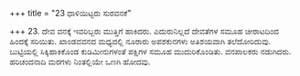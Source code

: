 +++
title = "23 ಧಾಳಿಯಿಟ್ಟರು ಸುರವನಕೆ"

+++
23. ದೇವ ವನಕ್ಕೆ ಇವರಿಬ್ಬರು ಮುತ್ತಿಗೆ ಹಾಕಿದರು. ಎದುರುನಿಲ್ಲದೆ ದೇವತೆಗಳ ಸಮೂಹ ಚೀರಾಟದಿಂದ ಹಿಂದಕ್ಕೆ ಸರಿಯಿತು. ಖಾಂಡವವನದ ಮಧ್ಯದಲ್ಲಿ ನೂರಾರು ಅಪಶಕುನಗಳು ಅತಿಶಯವಾಗಿ ತಲೆದೋರಿದುವು. ಬುಟ್ಟಿಯಲ್ಲಿ ಸಿಕ್ಕಿಹಾಕಿಕೊಂಡ ಕುಡಿಮೀನುಗಳಂತೆ ಪಕ್ಷಿಗಳ ಸಮೂಹ ಮುದುರಿಕೊಂಡಿತು. ವನಪಾಲಕರು ನಡುಗಿದರು. ಹರಿಚಂದನಾದಿ ಮರಗಳು ನಿಂತಲ್ಲಿಯೇ ಒಣಗಿ ಹೋದವು.